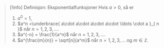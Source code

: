 > [!info] Definisjon: Eksponentialfunksjoner
> Hvis $a>0$, så er 
> 1. $a^0 = 1$,
> 2. $a^n =\underbrace{  a\cdot a\cdot a\cdot a\cdot \ldots \cdot a }_{ n }$ når $n = 1 , 2, 3, \ldots$.
> 3. $a^{-n} = \frac{1}{a^n}$  når $n = 1 , 2, 3, \ldots$.
> 4. $a^{\frac{m}{n}} = \sqrt[n]{a^m}$  når $n = 1 , 2, 3, \ldots$ og $m\in\mathbb{Z}$.

